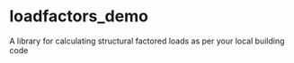 # loadfactors_demo
A library for calculating structural factored loads as per your local building code
